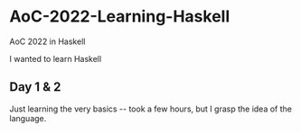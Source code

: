 # AoC-2022-Learning-Haskell
AoC 2022 in Haskell

I wanted to learn Haskell

## Day 1 & 2
Just learning the very basics -- took a few hours, but I grasp the idea of the language.
